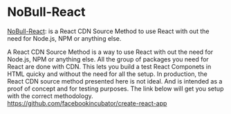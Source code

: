 # NoBull-React

[NoBull-React](https://github.com/AxosGT/NoBull-React): is a React CDN Source Method to use React with out the need for Node.js, NPM or anything else.

A React CDN Source Method is a way to use React with out the need for Node.js, NPM or anything else.
All the group of packages you need for React are done with CDN.
This lets you build a test React Componets in HTML quicky and without the need for all the setup.
In production, the React CDN source method presented here is not ideal.
And is intended as a proof of concept and for testing purposes.
The link below will get you setup with the correct methodology.
https://github.com/facebookincubator/create-react-app
